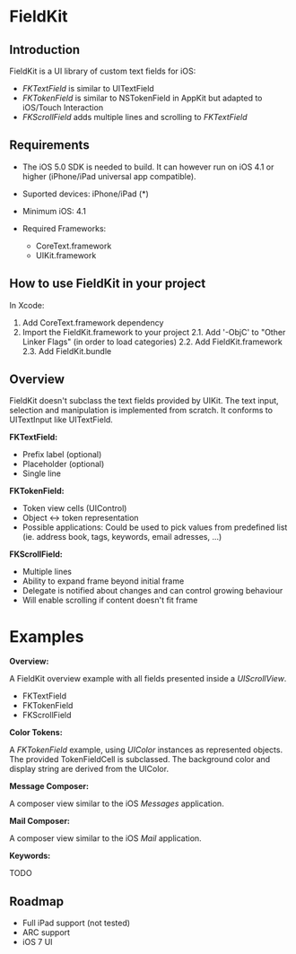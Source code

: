 # FieldKit

## Introduction

FieldKit is a UI library of custom text fields for iOS:

* *FKTextField* is similar to UITextField
* *FKTokenField* is similar to NSTokenField in AppKit but adapted to iOS/Touch Interaction
* *FKScrollField* adds multiple lines and scrolling to *FKTextField*

## Requirements

* The iOS 5.0 SDK is needed to build. It can however run on iOS 4.1 or higher (iPhone/iPad universal app compatible).

* Suported devices: iPhone/iPad (*)
* Minimum iOS: 4.1
* Required Frameworks:
   * CoreText.framework
   * UIKit.framework

## How to use FieldKit in your project

In Xcode:

1. Add CoreText.framework dependency
2. Import the FieldKit.framework to your project
  2.1. Add '-ObjC' to "Other Linker Flags" (in order to load categories)
  2.2. Add FieldKit.framework
  2.3. Add FieldKit.bundle
  
## Overview

FieldKit doesn't subclass the text fields provided by UIKit. The text input, selection and manipulation is implemented from scratch. It conforms to UITextInput like UITextField.

__FKTextField:__

* Prefix label (optional)
* Placeholder (optional)
* Single line

__FKTokenField:__

* Token view cells (UIControl)
* Object <-> token representation
* Possible applications: Could be used to pick values from predefined list (ie. address book, tags, keywords, email adresses, ...)

__FKScrollField:__

* Multiple lines
* Ability to expand frame beyond initial frame
* Delegate is notified about changes and can control growing behaviour
* Will enable scrolling if content doesn't fit frame

# Examples

__Overview:__

A FieldKit overview example with all fields presented inside a *UIScrollView*.

* FKTextField
* FKTokenField
* FKScrollField

__Color Tokens:__

A *FKTokenField* example, using *UIColor* instances as represented objects. The provided TokenFieldCell is subclassed. The background color and display string are derived from the UIColor.

__Message Composer:__

A composer view similar to the iOS *Messages* application. 

__Mail Composer:__

A composer view similar to the iOS *Mail* application.

__Keywords:__

TODO

## Roadmap

* Full iPad support (not tested)
* ARC support
* iOS 7 UI
